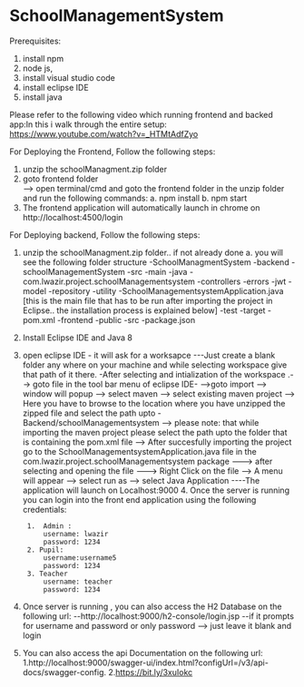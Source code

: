 # SchoolManagementSystem

Prerequisites:
1. install npm 
2. node js,
3. install visual studio code
4. install eclipse IDE 
5. install java 

Please refer to the following video which running frontend and backed app:In this i walk through the entire setup:
https://www.youtube.com/watch?v=_HTMtAdfZyo

For Deploying the Frontend, Follow the following steps:

1. unzip the schoolManagment.zip folder
2. goto frontend folder  
        --> open terminal/cmd and goto the frontend folder in the unzip folder and run the following commands:
                a. npm install
                b. npm start
3. The frontend application will automatically launch in chrome on http://localhost:4500/login

For Deploying backend, Follow the following steps:
1. unzip  the schoolManagment.zip folder.. if not already done
    a.  you will see the following folder structure
            -SchoolManagmentSystem
                -backend
                    -schoolManagementSystem 
                        -src
                            -main
                               -java
                                    -com.lwazir.project.schoolManagementsystem
                                        -controllers
                                        -errors
                                        -jwt
                                        -model
                                        -repository
                                        -utility
                                        -SchoolManagementsystemApplication.java  [this is the main file that has to be run after importing the project in Eclipse.. the installation process is explained below]
                            -test
                        -target
                        -pom.xml
                -frontend
                    -public
                    -src
                    -package.json
                    
2.  Install Eclipse IDE and Java 8
3. open eclipse IDE
        - it will ask for a worksapce ---Just create a blank folder any where on your machine and while selecting workspace give that path of it there.
        -After selecting  and intialization of the workspace
            .--> goto file in the tool bar menu of  eclipse IDE-
                    -->goto import 
                            --> window will popup
                            --> select maven 
                            --> select existing maven project
                            --> Here you have to browse to the location where you have unzipped the zipped file and select the path upto 
                                     -Backend/schoolManagementsystem
                            --> please note: that while importing the maven project please select the path upto the folder that is containing the pom.xml file
                            --> After succesfully importing the project go to the SchoolManagementsystemApplication.java file in  the com.lwazir.project.schoolManagementsystem package 
                            ---> after selecting and opening the file 
                                    ---> Right Click on the file 
                                                --> A menu will appear
                                                --> select run as --> select Java  Application
                                    ----The application will launch on Localhost:9000
    4. Once the server is running you can login into the front end application  using the following credentials:
    
        1.  Admin : 
            username: lwazir
            password: 1234
        2. Pupil: 
            username:username5
            password: 1234
        3. Teacher
            username: teacher
            password: 1234
            
5. Once server is running , you can also access the H2 Database on the following url:
        --http://localhost:9000/h2-console/login.jsp
        --if it prompts for username and password or only password --> just leave it blank and login
6. You can also access the api Documentation on the following url:
        1.http://localhost:9000/swagger-ui/index.html?configUrl=/v3/api-docs/swagger-config.
        2.https://bit.ly/3xuIokc 
        



